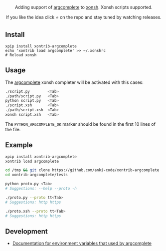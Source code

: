 <p align="center">
Adding support of <a href="https://github.com/kislyuk/argcomplete">argcomplete</a> to <a href="https://xon.sh">xonsh</a>. Xonsh scripts supported.
</p>

<p align="center">  
If you like the idea click ⭐ on the repo and stay tuned by watching releases.
</p>

## Install
```shell script
xpip install xontrib-argcomplete
echo 'xontrib load argcomplete' >> ~/.xonshrc
# Reload xonsh
```

## Usage

The [argcomplete](https://kislyuk.github.io/argcomplete/#synopsis) xonsh completer will be activated with this cases:
```bash
./script.py        <Tab>
./path/script.py   <Tab>
python script.py   <Tab>
./script.xsh       <Tab>
./path/script.xsh  <Tab>
xonsh script.xsh   <Tab>
```
The `PYTHON_ARGCOMPLETE_OK` marker should be found in the first 10 lines of the file.

## Example
```bash
xpip install xontrib-argcomplete
xontrib load argcomplete

cd /tmp && git clone https://github.com/anki-code/xontrib-argcomplete
cd xontrib-argcomplete/tests

python proto.py <Tab>
# Suggestions: --help --proto -h

./proto.py --proto tt<Tab>
# Suggestions: http https

./proto.xsh --proto tt<Tab>
# Suggestions: http https
```

## Development
* [Documentation for environment variables that used by argcomplete](https://github.com/kislyuk/argcomplete/issues/319)
